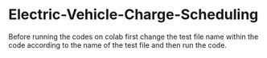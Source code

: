 # Electric-Vehicle-Charge-Scheduling
Before running the codes on colab first change the test file name within the code according to the name of the test file and then run the code.  
